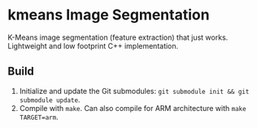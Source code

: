 # kmeans Image Segmentation
K-Means image segmentation (feature extraction) that just works. Lightweight and low footprint C++ implementation. 

## Build
1. Initialize and update the Git submodules: `git submodule init && git submodule update`.
2. Compile with `make`. Can also compile for ARM architecture with `make TARGET=arm`.
